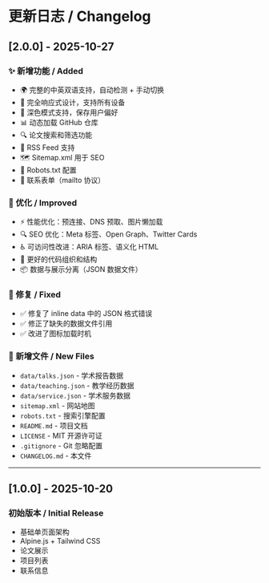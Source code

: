 # 更新日志 / Changelog

## [2.0.0] - 2025-10-27

### ✨ 新增功能 / Added
- 🌍 完整的中英双语支持，自动检测 + 手动切换
- 📱 完全响应式设计，支持所有设备
- 🎨 深色模式支持，保存用户偏好
- 📊 动态加载 GitHub 仓库
- 🔍 论文搜索和筛选功能
- 📡 RSS Feed 支持
- 🗺️ Sitemap.xml 用于 SEO
- 🤖 Robots.txt 配置
- 📧 联系表单（mailto 协议）

### 🎨 优化 / Improved
- ⚡ 性能优化：预连接、DNS 预取、图片懒加载
- 🔍 SEO 优化：Meta 标签、Open Graph、Twitter Cards
- ♿ 可访问性改进：ARIA 标签、语义化 HTML
- 🎯 更好的代码组织和结构
- 📦 数据与展示分离（JSON 数据文件）

### 🐛 修复 / Fixed
- ✅ 修复了 inline data 中的 JSON 格式错误
- ✅ 修正了缺失的数据文件引用
- ✅ 改进了图标加载时机

### 📁 新增文件 / New Files
- `data/talks.json` - 学术报告数据
- `data/teaching.json` - 教学经历数据
- `data/service.json` - 学术服务数据
- `sitemap.xml` - 网站地图
- `robots.txt` - 搜索引擎配置
- `README.md` - 项目文档
- `LICENSE` - MIT 开源许可证
- `.gitignore` - Git 忽略配置
- `CHANGELOG.md` - 本文件

---

## [1.0.0] - 2025-10-20

### 初始版本 / Initial Release
- 基础单页面架构
- Alpine.js + Tailwind CSS
- 论文展示
- 项目列表
- 联系信息

